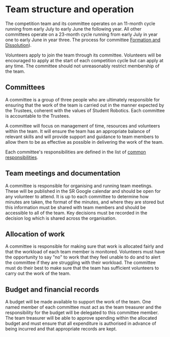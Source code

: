 # Team structure and operation

The competition team and its committee operates on an 11-month cycle running from early July to early June the following year. All other committees operate on a 23-month cycle running from early July in year one to early June in year three. The process for committee [Formation and Dissolution](committee-formation.md)).

Volunteers apply to join the team through its committee. Volunteers will be encouraged to apply at the start of each competition cycle but can apply at any time. The committee should not unreasonably restrict membership of the team.

## Committees

A committee is a group of three people who are ultimately responsible for ensuring that the work of the team is carried out in the manner expected by the Trustees, coherent with the values of Student Robotics. Each committee is accountable to the Trustees. 

A committee will focus on management of time, resources and volunteers within the team. It will ensure the team has an appropriate balance of relevant skills and will provide support and guidance to team members to allow them to be as effective as possible in delivering the work of the team.

Each committee's responsibilities are defined in the list of [common responsibilities](common-responsibilities.md). 

## Team meetings and documentation

A committee is responsible for organising and running team meetings. These will be published in the SR Google calendar and should be open for any volunteer to attend. It is up to each committee to determine how minutes are taken, the format of the minutes, and where they are stored but this information must be shared with team members and should be accessible to all of the team. Key decisions must be recorded in the decision log which is shared across the organisation. 

## Allocation of work

A committee is responsible for making sure that work is allocated fairly and that the workload of each team member is monitored. Volunteers must have the opportunity to say "no" to work that they feel unable to do and to alert the committee if they are struggling with their workload. The committee must do their best to make sure that the team has sufficient volunteers to carry out the work of the team. 

## Budget and financial records

A budget will be made available to support the work of the team. One named member of each committee must act as the team treasurer and the responsibility for the budget will be delegated to this committee member. The team treasurer will be able to approve spending within the allocated budget and must ensure that all expenditure is authorised in advance of being incurred and that appropriate records are kept. 

